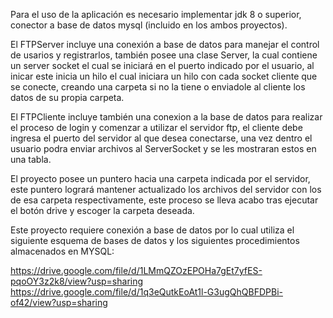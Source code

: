 Para el uso de la aplicación es necesario implementar jdk 8 o superior, conector a base de datos mysql (incluido en los ambos proyectos).

El FTPServer incluye una conexión a base de datos para manejar el control de usarios y registrarlos, también posee una clase Server, la cual 
contiene un server socket el cual se iniciará en el puerto indicado por el usuario, al inicar este inicia un hilo el cual iniciara un hilo con 
cada socket cliente que se conecte, creando una carpeta si no la tiene o enviadole al cliente los datos de su propia carpeta.

El FTPCliente incluye también una conexion a la base de datos para realizar el proceso de login y comenzar a utilizar el servidor ftp, el cliente 
debe ingresa el puerto del servidor al que desea conectarse, una vez dentro el usuario podra enviar archivos al ServerSocket y se les mostraran estos en una tabla.

El proyecto posee un puntero hacia una carpeta indicada por el servidor, este puntero logrará mantener actualizado los archivos del servidor con los de esa carpeta
respectivamente, este proceso se lleva acabo tras ejecutar el botón drive y escoger la carpeta deseada.

Este proyecto requiere conexión a base de datos por lo cual utiliza el siguiente esquema de bases de datos y los siguientes procedimientos almacenados en MYSQL:

https://drive.google.com/file/d/1LMmQZOzEPOHa7gEt7yfES-pqoOY3z2k8/view?usp=sharing
https://drive.google.com/file/d/1q3eQutkEoAt1l-G3ugQhQBFDPBi-of42/view?usp=sharing




